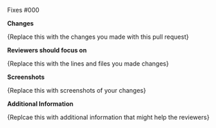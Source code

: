 Fixes #000

**Changes**

{Replace this with the changes you made with this pull request}

**Reviewers should focus on**

{Replace this with the lines and files you made changes}

**Screenshots**

{Replace this with screenshots of your changes}

**Additional Information**

{Replcae this with additional information that might help the reviewers}
